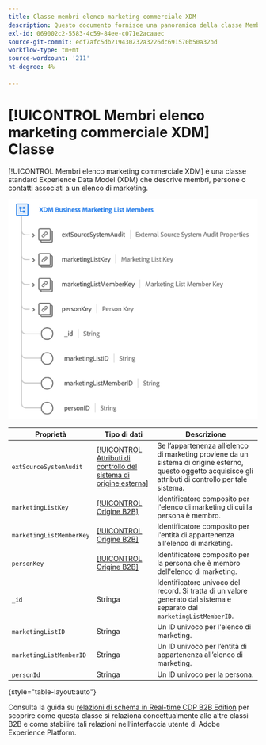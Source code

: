 ```yaml
---
title: Classe membri elenco marketing commerciale XDM
description: Questo documento fornisce una panoramica della classe Membri elenco marketing aziendale XDM in Experience Data Model (XDM).
exl-id: 069002c2-5583-4c59-84ee-c071e2acaaec
source-git-commit: edf7afc5db219430232a3226dc691570b50a32bd
workflow-type: tm+mt
source-wordcount: '211'
ht-degree: 4%

---
```


# [!UICONTROL Membri elenco marketing commerciale XDM] Classe

[!UICONTROL Membri elenco marketing commerciale XDM] è una classe standard Experience Data Model (XDM) che descrive membri, persone o contatti associati a un elenco di marketing.

![](../../images/classes/b2b/business-marketing-list-members.png)

| Proprietà | Tipo di dati | Descrizione |
| --- | --- | --- |
| `extSourceSystemAudit` | [[!UICONTROL Attributi di controllo del sistema di origine esterna]](../../data-types/external-source-system-audit-attributes.md) | Se l’appartenenza all’elenco di marketing proviene da un sistema di origine esterno, questo oggetto acquisisce gli attributi di controllo per tale sistema. |
| `marketingListKey` | [[!UICONTROL Origine B2B]](../../data-types/b2b-source.md) | Identificatore composito per l&#39;elenco di marketing di cui la persona è membro. |
| `marketingListMemberKey` | [[!UICONTROL Origine B2B]](../../data-types/b2b-source.md) | Identificatore composito per l&#39;entità di appartenenza all&#39;elenco di marketing. |
| `personKey` | [[!UICONTROL Origine B2B]](../../data-types/b2b-source.md) | Identificatore composito per la persona che è membro dell&#39;elenco di marketing. |
| `_id` | Stringa | Identificatore univoco del record. Si tratta di un valore generato dal sistema e separato dal `marketingListMemberID`. |
| `marketingListID` | Stringa | Un ID univoco per l&#39;elenco di marketing. |
| `marketingListMemberID` | Stringa | Un ID univoco per l’entità di appartenenza all’elenco di marketing. |
| `personId` | Stringa | Un ID univoco per la persona. |

{style=&quot;table-layout:auto&quot;}

Consulta la guida su [relazioni di schema in Real-time CDP B2B Edition](../../tutorials/relationship-b2b.md) per scoprire come questa classe si relaziona concettualmente alle altre classi B2B e come stabilire tali relazioni nell’interfaccia utente di Adobe Experience Platform.
